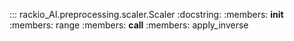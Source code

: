 ::: rackio_AI.preprocessing.scaler.Scaler
    :docstring:
    :members: __init__
    :members: range
    :members: __call__
    :members: apply_inverse